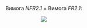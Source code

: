<p align="center">
Вимога <i>NFR2.1</i> = Вимога <i>FR2.1</i>:
</p>
<p align="center">
<!--- вставка картинки , с віравниванием по центру -->
  <img src="https://user-images.githubusercontent.com/79439913/201891057-aa7e49b2-2b00-4ea5-8971-2cc8bce09944.png">
</p> 
